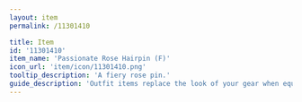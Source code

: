 ```yaml
---
layout: item
permalink: /11301410

title: Item
id: '11301410'
item_name: 'Passionate Rose Hairpin (F)'
icon_url: 'item/icon/11301410.png'
tooltip_description: 'A fiery rose pin.'
guide_description: 'Outfit items replace the look of your gear when equipped.'
---
```

